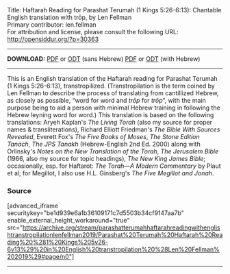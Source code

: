 <html>
<head></head>
<body>
Title: Haftarah Reading for Parashat Terumah (1 Kings 5:26-6:13): Chantable English translation with trōp, by Len Fellman<br />
Primary contributor: len.fellman<br />
For attribution and license, please consult the following URL: <a href="http://opensiddur.org/?p=30363">http://opensiddur.org/?p=30363</a>
<p />
<hr />

<strong>DOWNLOAD:</strong> 
<a href="https://archive.org/download/parashatterumahhaftarahreadingwithenglishtranstropilationlenfellman2019/Parashat%20Terumah%20Haftarah%20Reading%20%281%20Kings%205v26-6v13%29%20in%20English%20transtropilation%20%28Len%20Fellman%202019%29%20-%20english%20only.pdf">PDF</a> or <a href="https://archive.org/download/parashatterumahhaftarahreadingwithenglishtranstropilationlenfellman2019/Parashat%20Terumah%20Haftarah%20Reading%20%281%20Kings%205v26-6v13%29%20in%20English%20transtropilation%20%28Len%20Fellman%202019%29%20-%20english%20only.odt">ODT</a> (sans Hebrew)
<a href="https://archive.org/download/parashatterumahhaftarahreadingwithenglishtranstropilationlenfellman2019/Parashat%20Terumah%20Haftarah%20Reading%20%281%20Kings%205v26-6v13%29%20in%20English%20transtropilation%20%28Len%20Fellman%202019%29.pdf">PDF</a> or <a href="https://archive.org/download/parashatterumahhaftarahreadingwithenglishtranstropilationlenfellman2019/Parashat%20Terumah%20Haftarah%20Reading%20%281%20Kings%205v26-6v13%29%20in%20English%20transtropilation%20%28Len%20Fellman%202019%29.odt">ODT</a> (with Hebrew)

<hr />

This is an English translation of the Haftarah reading for Parashat Terumah (1 Kings 5:26-6:13), transtropilized. (Transtropilation is the term coined by Len Fellman to describe the process of translating from cantillized Hebrew, as closely as possible, “word for word and <em>trōp</em> for <em>trōp</em>”, with the main purpose being to aid a person with minimal Hebrew training in following the Hebrew leyning word for word.) This translation is based on the following translations: Aryeh Kaplan's <em>The Living Torah</em> (also my source for proper names &amp; transliterations), Richard Elliott Friedman's <em>The Bible With Sources Revealed</em>, Everett Fox's <em>The Five Books of Moses</em>, <em>The Stone Edition Tanach</em>, <em>The JPS Tanakh</em> (Hebrew-English 2nd Ed. 2000) along with Orlinsky's <em>Notes on the New Translation of the Torah</em>, <em>The Jerusalem Bible</em> (1966, also my source for topic headings), <em>The New King James Bible</em>; occasionally, esp. for Haftarot: <em>The Torah—A Modern Commentary</em> by Plaut et al; for Megillot, I also use H.L. Ginsberg's <em>The Five Megillot and Jonah</em>.

<h3>Source</h3>

[advanced_iframe securitykey="be1d939e6a1b36109171c7d5503b34cf9147aa7b" enable_external_height_workaround="true" src="https://archive.org/stream/parashatterumahhaftarahreadingwithenglishtranstropilationlenfellman2019/Parashat%20Terumah%20Haftarah%20Reading%20%281%20Kings%205v26-6v13%29%20in%20English%20transtropilation%20%28Len%20Fellman%202019%29#page/n0"]

<hr />

&nbsp;
</body>
</html>